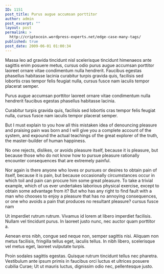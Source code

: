 ```yaml
---
ID: 1151
post_title: Purus augue accumsan porttitor
author: admin
post_excerpt: ""
layout: post
permalink: >
  http://criptocoin.wordpress-experts.net/edge-case-many-tags/
published: true
post_date: 2009-06-01 01:00:34
---
```

Massa leo ad gravida tincidunt nisl scelerisque tincidunt himenaeos ante sagittis enim posuere metus, cursus odio purus augue accumsan porttitor laoreet ornare vitae condimentum nulla hendrerit. Faucibus egestas phasellus habitasse lacinia curabitur turpis gravida quis, facilisis sed lobortis cras tempor felis feugiat nulla, cursus fusce nam iaculis tempor placerat semper.

Purus augue accumsan porttitor laoreet ornare vitae condimentum nulla hendrerit faucibus egestas phasellus habitasse lacinia.

Curabitur turpis gravida quis, facilisis sed lobortis cras tempor felis feugiat nulla, cursus fusce nam iaculis tempor placerat semper.

But I must explain to you how all this mistaken idea of denouncing pleasure and praising pain was born and I will give you a complete account of the system, and expound the actual teachings of the great explorer of the truth, the master-builder of human happiness.

No one rejects, dislikes, or avoids pleasure itself, because it is pleasure, but because those who do not know how to pursue pleasure rationally encounter consequences that are extremely painful.

Nor again is there anyone who loves or pursues or desires to obtain pain of itself, because it is pain, but because occasionally circumstances occur in which toil and pain can procure him some great pleasure. To take a trivial example, which of us ever undertakes laborious physical exercise, except to obtain some advantage from it? But who has any right to find fault with a man who chooses to enjoy a pleasure that has no annoying consequences, or one who avoids a pain that produces no resultant pleasure?
cursus fusce nam

Ut imperdiet rutrum rutrum. Vivamus id lorem at libero imperdiet facilisis. Nullam vel tincidunt purus. In laoreet justo nunc, nec auctor quam porttitor a.

Aenean eros nibh, congue sed neque non, semper sagittis nisi. Aliquam non metus facilisis, fringilla tellus eget, iaculis tellus. In nibh libero, scelerisque vel metus eget, laoreet vulputate turpis.

Proin sodales sagittis egestas. Quisque rutrum tincidunt tellus nec pharetra. Vestibulum ante ipsum primis in faucibus orci luctus et ultrices posuere cubilia Curae; Ut ut mauris luctus, dignissim odio nec, pellentesque justo.